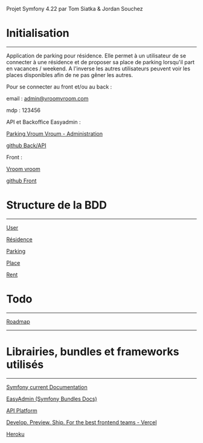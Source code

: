 Projet Symfony 4.22 par Tom Siatka & Jordan Souchez

# Initialisation

---

Application de parking pour résidence. Elle permet à un utilisateur de se connecter à une résidence et de proposer sa place de parking lorsqu'il part en vacances / weekend. A l'inverse les autres utilisateurs peuvent voir les places disponibles afin de ne pas gêner les autres.

Pour se connecter au front et/ou au back :

email : [admin@vroomvroom.com](mailto:admin@vroomvroom.com)

mdp : 123456

API et Backoffice Easyadmin :

[Parking Vroum Vroum - Administration](http://parking-vroom-vroom-api.herokuapp.com/)

[github Back/API](https://github.com/Kewey/Parking-vroom-vroom)

Front :

[Vroom vroom](https://parking-vroom-vroom-front.vercel.app/)

[github Front](https://github.com/Kewey/Parking-vroom-vroom-front)

# Structure de la BDD

---

[User](https://www.notion.so/7963d43865b0449d83ea47253858b27a)

[Résidence](https://www.notion.so/5da85829d9f941f58286071c2479a9c4)

[Parking](https://www.notion.so/6b172e53f6ca466bb3007404ac96cb64)

[Place](https://www.notion.so/5acdebb44d924c27a665b318a6a0561a)

[Rent](https://www.notion.so/3caced0c1a0b4e419474895bc4861453)

# Todo

---

[Roadmap](https://www.notion.so/25f24a45a06749bb9d9ff106003f9909)

---

# Librairies, bundles et frameworks utilisés

---

[Symfony current Documentation](https://symfony.com/doc/current/index.html)

[EasyAdmin (Symfony Bundles Docs)](https://symfony.com/doc/current/bundles/EasyAdminBundle/index.html)

[API Platform](https://api-platform.com/docs/distribution/#using-symfony-and-composer)

[Develop. Preview. Ship. For the best frontend teams - Vercel](https://vercel.com/)

[Heroku](https://id.heroku.com/login)
